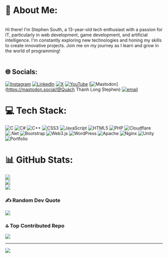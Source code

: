 # 💫 About Me:
<br>Hi there! I'm Stephen South, a 13-year-old tech enthusiast with a passion for IT, particularly in web development, game development, and artificial intelligence. I'm constantly exploring new technologies and honing my skills to create innovative projects. Join me on my journey as I learn and grow in the world of programming!<br><br>


## 🌐 Socials:
[![Instagram](https://img.shields.io/badge/Instagram-%23E4405F.svg?logo=Instagram&logoColor=white)](https://instagram.com/https://www.instagram.com/longquach130723/) [![LinkedIn](https://img.shields.io/badge/LinkedIn-%230077B5.svg?logo=linkedin&logoColor=white)](https://linkedin.com/in/https://www.linkedin.com/in/quach-long-338018274/) [![X](https://img.shields.io/badge/X-black.svg?logo=X&logoColor=white)](https://x.com/https://x.com/SouthSteph1307) [![YouTube](https://img.shields.io/badge/YouTube-%23FF0000.svg?logo=YouTube&logoColor=white)](https://youtube.com/@https://www.youtube.com/@southstephen) [![Mastodon](https://img.shields.io/badge/-MASTODON-%232B90D9?logo=mastodon&logoColor=white)](https://mastodon.social/@Quách Thành Long Stephen) [![email](https://img.shields.io/badge/Email-D14836?logo=gmail&logoColor=white)](mailto:stephensouth1307@gmail.com) 

# 💻 Tech Stack:
![C](https://img.shields.io/badge/c-%2300599C.svg?style=for-the-badge&logo=c&logoColor=white) ![C#](https://img.shields.io/badge/c%23-%23239120.svg?style=for-the-badge&logo=csharp&logoColor=white) ![C++](https://img.shields.io/badge/c++-%2300599C.svg?style=for-the-badge&logo=c%2B%2B&logoColor=white) ![CSS3](https://img.shields.io/badge/css3-%231572B6.svg?style=for-the-badge&logo=css3&logoColor=white) ![JavaScript](https://img.shields.io/badge/javascript-%23323330.svg?style=for-the-badge&logo=javascript&logoColor=%23F7DF1E) ![HTML5](https://img.shields.io/badge/html5-%23E34F26.svg?style=for-the-badge&logo=html5&logoColor=white) ![PHP](https://img.shields.io/badge/php-%23777BB4.svg?style=for-the-badge&logo=php&logoColor=white) ![Cloudflare](https://img.shields.io/badge/Cloudflare-F38020?style=for-the-badge&logo=Cloudflare&logoColor=white) ![.Net](https://img.shields.io/badge/.NET-5C2D91?style=for-the-badge&logo=.net&logoColor=white) ![Bootstrap](https://img.shields.io/badge/bootstrap-%238511FA.svg?style=for-the-badge&logo=bootstrap&logoColor=white) ![Web3.js](https://img.shields.io/badge/web3.js-F16822?style=for-the-badge&logo=web3.js&logoColor=white) ![WordPress](https://img.shields.io/badge/WordPress-%23117AC9.svg?style=for-the-badge&logo=WordPress&logoColor=white) ![Apache](https://img.shields.io/badge/apache-%23D42029.svg?style=for-the-badge&logo=apache&logoColor=white) ![Nginx](https://img.shields.io/badge/nginx-%23009639.svg?style=for-the-badge&logo=nginx&logoColor=white) ![Unity](https://img.shields.io/badge/unity-%23000000.svg?style=for-the-badge&logo=unity&logoColor=white) ![Portfolio](https://img.shields.io/badge/Portfolio-%23000000.svg?style=for-the-badge&logo=firefox&logoColor=#FF7139)
# 📊 GitHub Stats:
![](https://github-readme-stats.vercel.app/api?username=StephenSouth13&theme=dark&hide_border=false&include_all_commits=false&count_private=false)<br/>
![](https://nirzak-streak-stats.vercel.app/?user=StephenSouth13&theme=dark&hide_border=false)<br/>
![](https://github-readme-stats.vercel.app/api/top-langs/?username=StephenSouth13&theme=dark&hide_border=false&include_all_commits=false&count_private=false&layout=compact)

### ✍️ Random Dev Quote
![](https://quotes-github-readme.vercel.app/api?type=horizontal&theme=radical)

### 🔝 Top Contributed Repo
![](https://github-contributor-stats.vercel.app/api?username=StephenSouth13&limit=5&theme=dark&combine_all_yearly_contributions=true)

---
[![](https://visitcount.itsvg.in/api?id=StephenSouth13&icon=0&color=0)](https://visitcount.itsvg.in)

<!-- Proudly created with GPRM ( https://gprm.itsvg.in ) -->